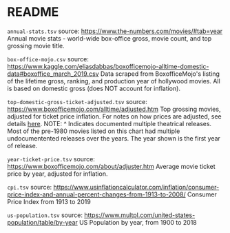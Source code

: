 # README


`annual-stats.tsv`
source: https://www.the-numbers.com/movies/#tab=year
Annual movie stats - world-wide box-office gross, movie count, and top grossing movie title.


`box-office-mojo.csv`
source: https://www.kaggle.com/eliasdabbas/boxofficemojo-alltime-domestic-data#boxoffice_march_2019.csv
Data scraped from BoxofficeMojo's listing of the lifetime gross, ranking, and production year of hollywood movies. All is based on domestic gross (does NOT account for inflation).



`top-domestic-gross-ticket-adjusted.tsv`
source: https://www.boxofficemojo.com/alltime/adjusted.htm
Top grossing movies, adjusted for ticket price inflation. For notes on how prices are adjusted, see details [here](https://www.boxofficemojo.com/about/adjuster.htm). 
NOTE: ^ Indicates documented multiple theatrical releases. Most of the pre-1980 movies listed on this chart had multiple undocumentented releases over the years. The year shown is the first year of release.


`year-ticket-price.tsv`
source: https://www.boxofficemojo.com/about/adjuster.htm
Average movie ticket price by year, adjusted for inflation.


`cpi.tsv`
source: https://www.usinflationcalculator.com/inflation/consumer-price-index-and-annual-percent-changes-from-1913-to-2008/
Consumer Price Index from 1913 to 2019


`us-population.tsv`
source: https://www.multpl.com/united-states-population/table/by-year
US Population by year, from 1900 to 2018
